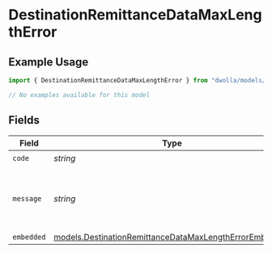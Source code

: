 # DestinationRemittanceDataMaxLengthError

## Example Usage

```typescript
import { DestinationRemittanceDataMaxLengthError } from "dwolla/models/errors";

// No examples available for this model
```

## Fields

| Field                                                                                                                     | Type                                                                                                                      | Required                                                                                                                  | Description                                                                                                               | Example                                                                                                                   |
| ------------------------------------------------------------------------------------------------------------------------- | ------------------------------------------------------------------------------------------------------------------------- | ------------------------------------------------------------------------------------------------------------------------- | ------------------------------------------------------------------------------------------------------------------------- | ------------------------------------------------------------------------------------------------------------------------- |
| `code`                                                                                                                    | *string*                                                                                                                  | :heavy_check_mark:                                                                                                        | N/A                                                                                                                       | ValidationError                                                                                                           |
| `message`                                                                                                                 | *string*                                                                                                                  | :heavy_check_mark:                                                                                                        | N/A                                                                                                                       | Validation error(s) present. See embedded errors list for more details.                                                   |
| `embedded`                                                                                                                | [models.DestinationRemittanceDataMaxLengthErrorEmbedded](../../models/destinationremittancedatamaxlengtherrorembedded.md) | :heavy_minus_sign:                                                                                                        | N/A                                                                                                                       |                                                                                                                           |